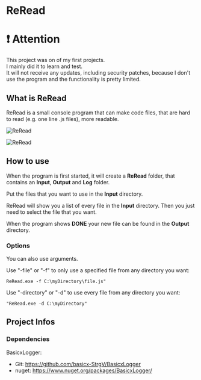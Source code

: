 # ReRead
 
 # ❗ Attention
This project was on of my first projects.  
I mainly did it to learn and test.  
It will not receive any updates, including security patches, because I don't use the program and the functionality is pretty limited.

 
## What is ReRead
ReRead is a small console program that can make code files, that are hard to read (e.g. one line .js files), more readable.

![ReRead](https://i.imgur.com/McLc8jk.png)

![ReRead](https://i.imgur.com/wWgSGIW.png)

## How to use
When the program is first started, it will create a **ReRead** folder, that contains an **Input**, **Output** and **Log** folder.

Put the files that you want to use in the **Input** directory.

ReRead will show you a list of every file in the **Input** directory.
Then you just need to select the file that you want.

When the program shows **DONE** your new file can be found in the **Output** directory.

### Options

You can also use arguments.

Use "-file" or "-f" to only use a specified file from any directory you want:
```
ReRead.exe -f C:\myDirectory\file.js"
```

Use "-directory" or "-d" to use every file from any directory you want:
```
"ReRead.exe -d C:\myDirectory" 
```

## Project Infos
### Dependencies
BasicxLogger: 
- Git: https://github.com/basicx-StrgV/BasicxLogger
- nuget: https://www.nuget.org/packages/BasicxLogger/
